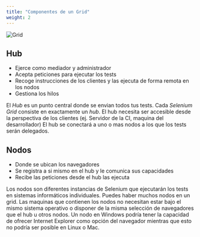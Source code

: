```yaml
---
title: "Componentes de un Grid"
weight: 2
---
```


![Grid](/images/grid.png)

## Hub
* Ejerce como mediador y administrador
* Acepta peticiones para ejecutar los tests
* Recoge instrucciones de los clientes y las ejecuta de forma remota en los nodos
* Gestiona los hilos

El _Hub_ es un punto central donde se envian todos tus tests.
Cada _Selenium Grid_ consiste en exactamente un _hub_. El hub necesita ser 
accesible desde la perspectiva de los clientes (ej. Servidor de la CI, maquina 
del desarrollador)
El hub se conectará a uno o mas nodos a los que los tests serán delegados.

## Nodos

* Donde se ubican los navegadores
* Se registra a si mismo en el hub y le comunica sus capacidades
* Recibe las peticiones desde el hub las ejecuta

Los nodos son diferentes instancias de Selenium que ejecutarán los tests en
sistemas informáticos individuales.
Puedes haber muchos nodos en un grid.
Las maquinas que contienen los nodos no necesitan estar bajo el mismo sistema 
operativo o disponer de la misma selección de navegadores que el hub u otros 
nodos.
Un nodo en Windows podría tener la capacidad de ofrecer Internet Explorer como 
opción del navegador mientras que esto no podría ser posible en Linux o Mac.
